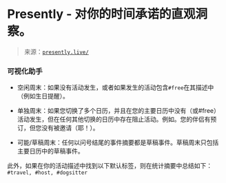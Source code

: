 <!--yml

分类：未分类

日期：2024-05-27 14:56:53

-->

# Presently - 对你的时间承诺的直观洞察。

> 来源：[`presently.live/`](https://presently.live/)

### 可视化助手

+   空闲周末：如果没有活动发生，或者如果发生的活动包含`#free`在其描述中（例如生日提醒）。

+   单独周末：如果您切换了多个日历，并且在您的主要日历中没有（或#free）活动发生，但在任何其他切换的日历中存在阻止活动。例如。您的伴侣有预订，但您没有被邀请（耶！）。

+   可能/草稿周末：任何以问号结尾的事件摘要都是草稿事件。草稿周末只包括主要日历中的草稿事件。

此外，如果在你的活动描述中找到以下默认标签，则在统计摘要中总结如下：`#travel, #host, #dogsitter`
